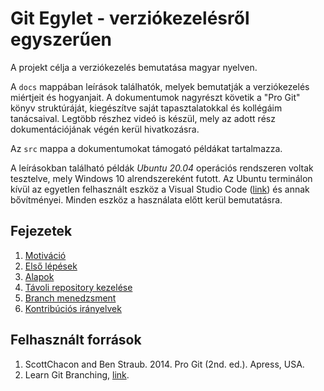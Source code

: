# Git Egylet - verziókezelésről egyszerűen

A projekt célja a verziókezelés bemutatása magyar nyelven.

A `docs` mappában leírások találhatók, melyek bemutatják a verziókezelés miértjeit és hogyanjait.
A dokumentumok nagyrészt követik a "Pro Git" könyv struktúráját, kiegészítve saját tapasztalatokkal és kollégáim tanácsaival.
Legtöbb részhez videó is készül, mely az adott rész dokumentációjának végén kerül hivatkozásra.

Az `src` mappa a dokumentumokat támogató példákat tartalmazza.

A leírásokban található példák *Ubuntu 20.04* operációs rendszeren voltak tesztelve, mely Windows 10 alrendszereként futott.
Az Ubuntu terminálon kívül az egyetlen felhasznált eszköz a Visual Studio Code ([link](https://code.visualstudio.com/)) és annak bővítményei.
Minden eszköz a használata előtt kerül bemutatásra.

## Fejezetek

1. [Motiváció](docs/00-Motiváció.md)
2. [Első lépések](docs/01-Első-Lépések.md)
3. [Alapok](docs/02-Alapok.md)
4. [Távoli repository kezelése](docs/03-Távoli-repository.md)
5. [Branch menedzsment](docs/04-Branch-menedzsment.md)
6. [Kontribúciós irányelvek](docs/05-Kontribucio.md)

## Felhasznált források

1. ScottChacon and Ben Straub. 2014. Pro Git (2nd. ed.). Apress, USA.
2. Learn Git Branching, [link](https://learngitbranching.js.org/).

